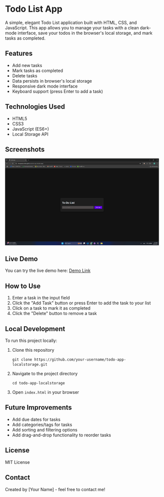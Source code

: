 # Todo List App

A simple, elegant Todo List application built with HTML, CSS, and JavaScript. This app allows you to manage your tasks with a clean dark-mode interface, save your todos in the browser's local storage, and mark tasks as completed.

## Features
* Add new tasks
* Mark tasks as completed
* Delete tasks
* Data persists in browser's local storage
* Responsive dark mode interface
* Keyboard support (press Enter to add a task)

## Technologies Used
* HTML5
* CSS3
* JavaScript (ES6+)
* Local Storage API

## Screenshots

<img alt="Todo List App Screenshot" src="screenshot.png">

## Live Demo
You can try the live demo here: [Demo Link](https://vihangawijerathna.github.io/todo-app-localstorage)

## How to Use
1. Enter a task in the input field
2. Click the "Add Task" button or press Enter to add the task to your list
3. Click on a task to mark it as completed
4. Click the "Delete" button to remove a task

## Local Development
To run this project locally:
1. Clone this repository
   ```
   git clone https://github.com/your-username/todo-app-localstorage.git
   ```
2. Navigate to the project directory
   ```
   cd todo-app-localstorage
   ```
3. Open `index.html` in your browser

## Future Improvements
* Add due dates for tasks
* Add categories/tags for tasks
* Add sorting and filtering options
* Add drag-and-drop functionality to reorder tasks

## License
MIT License

## Contact
Created by [Your Name] - feel free to contact me!
